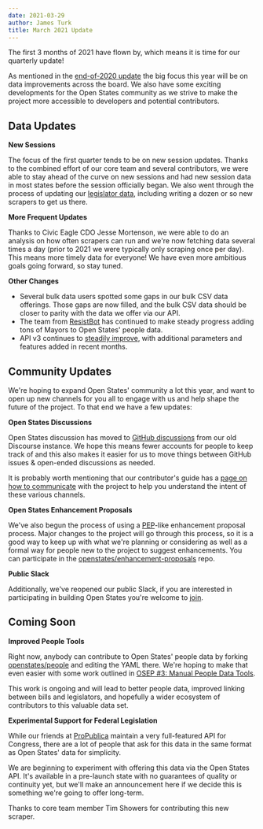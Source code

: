 ```yaml
---
date: 2021-03-29
author: James Turk
title: March 2021 Update
---
```


The first 3 months of 2021 have flown by, which means it is time for our quarterly update!

As mentioned in the [end-of-2020 update](https://blog.openstates.org/december-2020/) the big focus this year will be on data improvements across the board.  We also have some exciting developments for the Open States community as we strive to make the project more accessible to developers and potential contributors.

## Data Updates

**New Sessions**

The focus of the first quarter tends to be on new session updates.  Thanks to the combined effort of our core team and several contributors, we were able to stay ahead of the curve on new sessions and had new session data in most states before the session officially began.  We also went through the process of updating our [legislator data](https://github.com/openstates/people), including writing a dozen or so new scrapers to get us there.

**More Frequent Updates**

Thanks to Civic Eagle CDO Jesse Mortenson, we were able to do an analysis on how often scrapers can run and we're now fetching data several times a day (prior to 2021 we were typically only scraping once per day).  This means more timely data for everyone!  We have even more ambitious goals going forward, so stay tuned.

**Other Changes**

- Several bulk data users spotted some gaps in our bulk CSV data offerings.  Those gaps are now filled, and the bulk CSV data should be closer to parity with the data we offer via our API.
- The team from [ResistBot](https://resist.bot) has continued to make steady progress adding tons of Mayors to Open States' people data.
- API v3 continues to [steadily improve](https://docs.openstates.org/en/latest/api/v3/changelog.html), with additional parameters and features added in recent months.

## Community Updates

We're hoping to expand Open States' community a lot this year, and want to open up new channels for you all to engage with us and help shape the future of the project.  To that end we have a few updates:

**Open States Discussions**

Open States discussion has moved to [GitHub discussions](https://github.com/openstates/issues/discussions) from our old Discourse instance.  We hope this means fewer accounts for people to keep track of and this also makes it easier for us to move things between GitHub issues & open-ended discussions as needed.

It is probably worth mentioning that our contributor's guide has a [page on how to communicate](https://docs.openstates.org/en/latest/contributing/communication.html) with the project to help you understand the intent of  these various channels.

**Open States Enhancement Proposals**

We've also begun the process of using a [PEP](https://www.python.org/dev/peps/#introduction)-like enhancement proposal process.  Major changes to the project will go through this process, so it is a good way to keep up with what we're planning or considering as well as a formal way for people new to the project to suggest enhancements.  You can participate in the [openstates/enhancement-proposals](https://github.com/openstates/enhancement-proposals) repo.

**Public Slack**

Additionally, we've reopened our public Slack, if you are interested in participating in building Open States you're welcome to [join](https://join.slack.com/t/open-states/shared_invite/zt-njrpuaoi-JP0bROOFtZLdtNHN3LsuFg).

## Coming Soon

**Improved People Tools**

Right now, anybody can contribute to Open States' people data by forking [openstates/people](https://github.com/openstates/people) and editing the YAML there.  We're hoping to make that even easier with some work outlined in [OSEP #3: Manual People Data Tools](https://github.com/openstates/enhancement-proposals/blob/main/drafts/003-manual-people-data-tools.md).

This work is ongoing and will lead to better people data, improved linking between bills and legislators, and hopefully a wider ecosystem of contributors to this valuable data set.

**Experimental Support for Federal Legislation**

While our friends at [ProPublica](https://projects.propublica.org/api-docs/congress-api/) maintain a very full-featured API for Congress, there are a lot of people that ask for this data in the same format as Open States' data for simplicity.  

We are beginning to experiment with offering this data via the Open States API.  It's available in a pre-launch state with no guarantees of quality or continuity yet, but we'll make an announcement here if we decide this is something we're going to offer long-term.

Thanks to core team member Tim Showers for contributing this new scraper.
